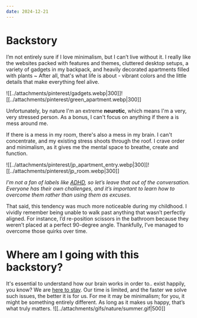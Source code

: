 ```yaml
---
date: 2024-12-21
---
```


# Backstory
I’m not entirely sure if I love minimalism, but I can’t live without it. I really like the websites packed with features and themes, cluttered desktop setups, a variety of gadgets in my backpack, and heavily decorated apartments filled with plants ~
After all, that's what life is about - vibrant colors and the little details that make everything feel alive.

![[../attachments/pinterest/gadgets.webp|300]]![[../attachments/pinterest/green_apartment.webp|300]]

Unfortunately, by nature I'm an extreme **neurotic**, which means I'm a very, very stressed person. As a bonus, I can't focus on anything if there a is mess around me.

If there is a mess in my room, there's also a mess in my brain. I can't concentrate, and my existing stress shoots through the roof. I crave order and minimalism, as it gives me the mental space to breathe, create and function.

![[../attachments/pinterest/jp_apartment_entry.webp|300]]![[../attachments/pinterest/jp_room.webp|300]]

*I’m not a fan of labels like [ADHD](https://en.wikipedia.org/wiki/Attention_deficit_hyperactivity_disorder), so let’s leave that out of the conversation. Everyone has their own challenges, and it’s important to learn how to overcome them rather than using them as excuses.*

That said, this tendency was much more noticeable during my childhood. I vividly remember being unable to walk past anything that wasn’t perfectly aligned. For instance, I’d re-position scissors in the bathroom because they weren’t placed at a perfect 90-degree angle. Thankfully, I’ve managed to overcome those quirks over time.

# Where am I going with this backstory?
It's essential to understand how our brain works in order to.. exist happily, you know? We are [here to stay](https://youtu.be/3qFEZIG31ZQ?si=82O452SpYnZJcrVJ). Our time is limited, and the faster we solve such issues, the better it is for us. For me it may be minimalism; for you, it might be something entirely different. As long as it makes us happy, that’s what truly matters.
![[../attachments/gifs/nature/summer.gif|500]]
